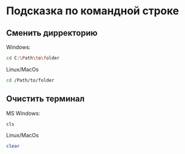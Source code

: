 # Подсказка по командной строке

## Сменить дирректорию
Windows:
```sh
cd C:\Path\to\folder
```
Linux/MacOs
```sh
cd /Path/to/folder
```

## Очистить терминал
MS Windows:
```sh
cls
```
Linux/MacOs
```sh
clear
```
